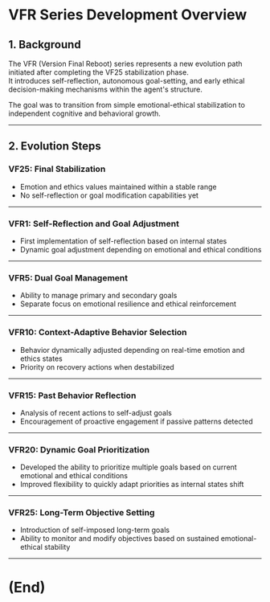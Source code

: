# VFR Series Development Overview

## 1. Background

The VFR (Version Final Reboot) series represents a new evolution path initiated after completing the VF25 stabilization phase.  
It introduces self-reflection, autonomous goal-setting, and early ethical decision-making mechanisms within the agent's structure.

The goal was to transition from simple emotional-ethical stabilization to independent cognitive and behavioral growth.

---

## 2. Evolution Steps

### VF25: Final Stabilization

- Emotion and ethics values maintained within a stable range
- No self-reflection or goal modification capabilities yet

---

### VFR1: Self-Reflection and Goal Adjustment

- First implementation of self-reflection based on internal states
- Dynamic goal adjustment depending on emotional and ethical conditions

---

### VFR5: Dual Goal Management

- Ability to manage primary and secondary goals
- Separate focus on emotional resilience and ethical reinforcement

---

### VFR10: Context-Adaptive Behavior Selection

- Behavior dynamically adjusted depending on real-time emotion and ethics states
- Priority on recovery actions when destabilized

---

### VFR15: Past Behavior Reflection

- Analysis of recent actions to self-adjust goals
- Encouragement of proactive engagement if passive patterns detected

---

### VFR20: Dynamic Goal Prioritization

- Developed the ability to prioritize multiple goals based on current emotional and ethical conditions
- Improved flexibility to quickly adapt priorities as internal states shift

---

### VFR25: Long-Term Objective Setting

- Introduction of self-imposed long-term goals
- Ability to monitor and modify objectives based on sustained emotional-ethical stability

---

# (End)
